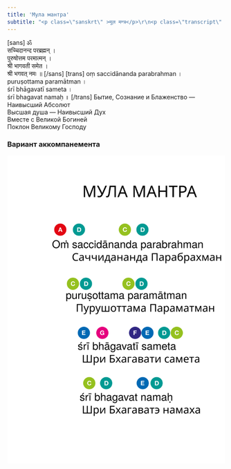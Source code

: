 ```yaml
---
title: 'Мула мантра'
subtitle: "<p class=\"sanskrt\" >मूल मन्त्र</p>\r\n<p class=\"transcript\" >mūla mantra</p>\r\nКоренная мантра"
---
```


[sans]
ॐ    
सच्चिदानन्द परब्रह्मन् ।   
पुरुषोत्तम परमात्मन् ।   
श्री भागवती समेत ।   
श्री भगवत् नमः ॥
[/sans]
[trans]
оṃ saccidānanda parabrahman ।   
puruṣottama paramātman ।   
śrī bhāgavatī sameta ।   
śrī bhagavat namaḥ ॥
[/trans]
Бытие, Сознание и Блаженство — Наивысший Абсолют   
Высшая душа — Наивысший Дух   
Вместе с Великой Богиней   
Поклон Великому Господу


### Вариант аккомпанемента

![Мула мантра](mula.svg)
